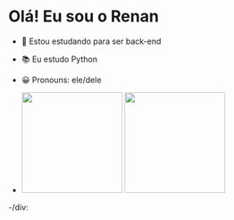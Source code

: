  # Olá! Eu sou o Renan

 - 🔭 Estou estudando para ser back-end

 - 📚 Eu estudo Python

 - 😀 Pronouns: ele/dele

 - <div>
      <a href-"https://github.com/Re1a1Ln">
      <img height="180em" src="https://github-readme-stats.vercel.app/api/?username-Re1a1Ln&show_icons-false&theme-dracula&include_all_commits-true&count_private-true"/>
      <img height="180em" src="https://github-readme-stats.vercel.app/api/top-langs/?username=Re1a1Ln&layount=compact&langs_count=16&theme=dracula"/>
 -/div:
      
